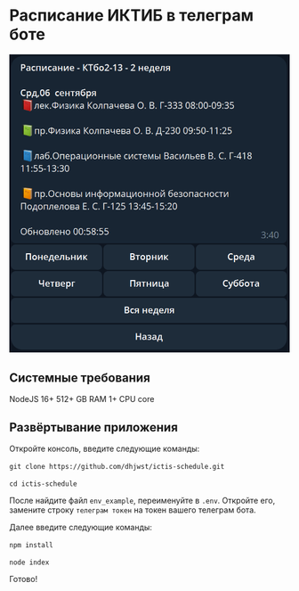 # Расписание ИКТИБ в телеграм боте
![Расписание](image.png)

## Системные требования
NodeJS 16+
512+ GB RAM 
1+ CPU core

## Развёртывание приложения

Откройте консоль, введите следующие команды:
  
```git clone https://github.com/dhjwst/ictis-schedule.git```
  
```cd ictis-schedule```
  
После найдите файл `env_example`, переименуйте в `.env`. Откройте его, замените строку `телеграм токен` на токен вашего телеграм бота.
  
Далее введите следующие команды:
  
```npm install```
  
```node index```
  
Готово!
